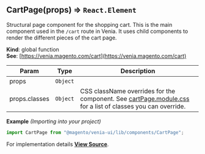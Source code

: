 <a name="CartPage"></a>

## CartPage(props) ⇒ <code>React.Element</code>
Structural page component for the shopping cart.
This is the main component used in the `/cart` route in Venia.
It uses child components to render the different pieces of the cart page.

**Kind**: global function  
**See**: [https://venia.magento.com/cart](https://venia.magento.com/cart)  

| Param | Type | Description |
| --- | --- | --- |
| props | <code>Object</code> |  |
| props.classes | <code>Object</code> | CSS className overrides for the component. See [cartPage.module.css](https://github.com/magento/pwa-studio/blob/develop/packages/venia-ui/lib/components/CartPage/cartPage.module.css) for a list of classes you can override. |

**Example** *(Importing into your project)*  
```js
import CartPage from "@magento/venia-ui/lib/components/CartPage";
```


For implementation details [**View Source**](https://github.com/magento/pwa-studio/blob/develop/packages/venia-ui/lib/components/CartPage/cartPage.js).